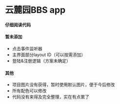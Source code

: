 # 云麓园BBS app

#### 仔细阅读代码

#### 暂未添加
* 点击事件监听器
* 主界面部分layout ID（可以按需添加）
* 登陆&注册逻辑（方案未确定）


#### 其他
* 项目图片没有获得，暂时使用默认图片，便于今后修改
* 所有配色可以修改
* 代码没有来得及完全整理，实在有点累了


